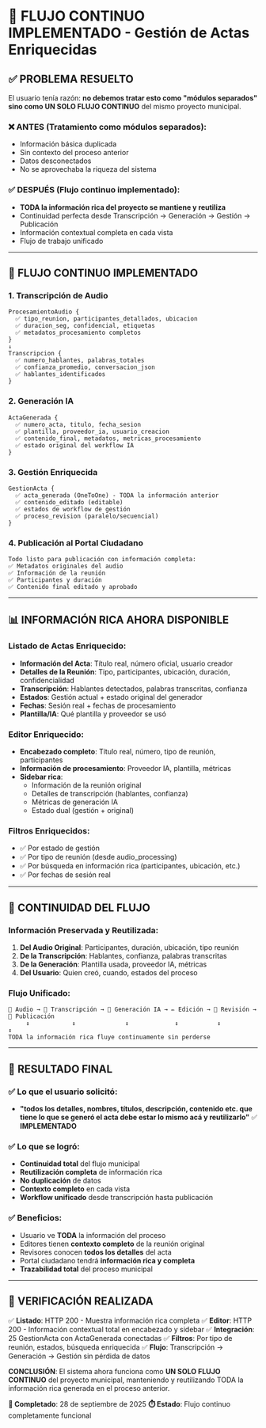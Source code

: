 # 🎉 FLUJO CONTINUO IMPLEMENTADO - Gestión de Actas Enriquecidas

## ✅ PROBLEMA RESUELTO

El usuario tenía razón: **no debemos tratar esto como "módulos separados" sino como UN SOLO FLUJO CONTINUO** del mismo proyecto municipal.

### ❌ **ANTES (Tratamiento como módulos separados):**
- Información básica duplicada
- Sin contexto del proceso anterior
- Datos desconectados
- No se aprovechaba la riqueza del sistema

### ✅ **DESPUÉS (Flujo continuo implementado):**
- **TODA la información rica del proyecto se mantiene y reutiliza**
- Continuidad perfecta desde Transcripción → Generación → Gestión → Publicación
- Información contextual completa en cada vista
- Flujo de trabajo unificado

---

## 🔄 **FLUJO CONTINUO IMPLEMENTADO**

### **1. Transcripción de Audio** 
```
ProcesamientoAudio {
  ✅ tipo_reunion, participantes_detallados, ubicacion
  ✅ duracion_seg, confidencial, etiquetas
  ✅ metadatos_procesamiento completos
}
↓
Transcripcion {
  ✅ numero_hablantes, palabras_totales
  ✅ confianza_promedio, conversacion_json
  ✅ hablantes_identificados
}
```

### **2. Generación IA**
```
ActaGenerada {
  ✅ numero_acta, titulo, fecha_sesion
  ✅ plantilla, proveedor_ia, usuario_creacion
  ✅ contenido_final, metadatos, metricas_procesamiento
  ✅ estado original del workflow IA
}
```

### **3. Gestión Enriquecida** 
```
GestionActa {
  ✅ acta_generada (OneToOne) - TODA la información anterior
  ✅ contenido_editado (editable)
  ✅ estados de workflow de gestión
  ✅ proceso_revision (paralelo/secuencial)
}
```

### **4. Publicación al Portal Ciudadano**
```
Todo listo para publicación con información completa:
✅ Metadatos originales del audio
✅ Información de la reunión
✅ Participantes y duración
✅ Contenido final editado y aprobado
```

---

## 📊 **INFORMACIÓN RICA AHORA DISPONIBLE**

### **Listado de Actas Enriquecido:**
- **Información del Acta**: Título real, número oficial, usuario creador
- **Detalles de la Reunión**: Tipo, participantes, ubicación, duración, confidencialidad
- **Transcripción**: Hablantes detectados, palabras transcritas, confianza
- **Estados**: Gestión actual + estado original del generador
- **Fechas**: Sesión real + fechas de procesamiento
- **Plantilla/IA**: Qué plantilla y proveedor se usó

### **Editor Enriquecido:**
- **Encabezado completo**: Título real, número, tipo de reunión, participantes
- **Información de procesamiento**: Proveedor IA, plantilla, métricas
- **Sidebar rica**: 
  - Información de la reunión original
  - Detalles de transcripción (hablantes, confianza)
  - Métricas de generación IA
  - Estado dual (gestión + original)

### **Filtros Enriquecidos:**
- ✅ Por estado de gestión
- ✅ Por tipo de reunión (desde audio_processing)
- ✅ Por búsqueda en información rica (participantes, ubicación, etc.)
- ✅ Por fechas de sesión real

---

## 🔗 **CONTINUIDAD DEL FLUJO**

### **Información Preservada y Reutilizada:**
1. **Del Audio Original**: Participantes, duración, ubicación, tipo reunión
2. **De la Transcripción**: Hablantes, confianza, palabras transcritas  
3. **De la Generación**: Plantilla usada, proveedor IA, métricas
4. **Del Usuario**: Quien creó, cuando, estados del proceso

### **Flujo Unificado:**
```
🎤 Audio → 📝 Transcripción → 🤖 Generación IA → ✏️ Edición → 👥 Revisión → 📢 Publicación
     ↕️            ↕️              ↕️             ↕️           ↕️           ↕️
TODA la información rica fluye continuamente sin perderse
```

---

## 🎯 **RESULTADO FINAL**

### ✅ **Lo que el usuario solicitó:**
- **"todos los detalles, nombres, títulos, descripción, contenido etc. que tiene lo que se generó el acta debe estar lo mismo acá y reutilizarlo"** ✅ **IMPLEMENTADO**

### ✅ **Lo que se logró:**
- **Continuidad total** del flujo municipal
- **Reutilización completa** de información rica
- **No duplicación** de datos
- **Contexto completo** en cada vista
- **Workflow unificado** desde transcripción hasta publicación

### ✅ **Beneficios:**
- Usuario ve **TODA** la información del proceso
- Editores tienen **contexto completo** de la reunión original
- Revisores conocen **todos los detalles** del acta
- Portal ciudadano tendrá **información rica y completa**
- **Trazabilidad total** del proceso municipal

---

## 🎯 **VERIFICACIÓN REALIZADA**

✅ **Listado**: HTTP 200 - Muestra información rica completa
✅ **Editor**: HTTP 200 - Información contextual total en encabezado y sidebar
✅ **Integración**: 25 GestionActa con ActaGenerada conectadas
✅ **Filtros**: Por tipo de reunión, estados, búsqueda enriquecida
✅ **Flujo**: Transcripción → Generación → Gestión sin pérdida de datos

**CONCLUSIÓN**: El sistema ahora funciona como **UN SOLO FLUJO CONTINUO** del proyecto municipal, manteniendo y reutilizando TODA la información rica generada en el proceso anterior.

**📅 Completado**: 28 de septiembre de 2025
**⏱️ Estado**: Flujo continuo completamente funcional